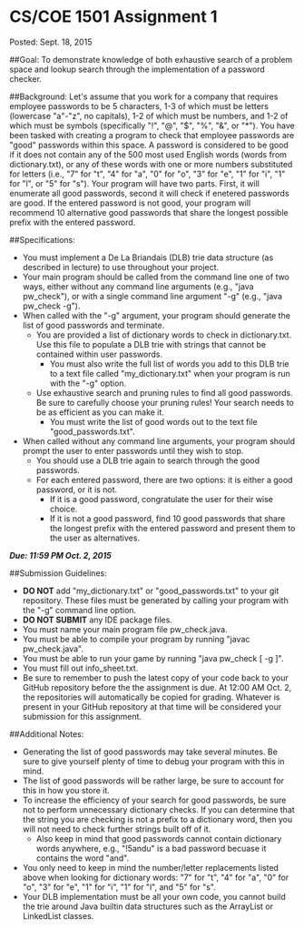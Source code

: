 # CS/COE 1501 Assignment 1

Posted:  Sept. 18, 2015

##Goal:
To demonstrate knowledge of both exhaustive search of a problem space and lookup search through the implementation of a password checker.

##Background:
Let's assume that you work for a company that requires employee passwords to be 5 characters, 1-3 of which must be letters (lowercase "a"-"z", no capitals), 1-2 of which must be numbers, and 1-2 of which must be symbols (specifically "!", "@", "$", "%", "&", or "*").
You have been tasked with creating a program to check that employee passwords are "good" passwords within this space.
A password is considered to be good if it does not contain any of the 500 most used English words (words from dictionary.txt), or any of these words with one or more numbers substituted for letters (i.e., "7" for "t", "4" for "a", "0" for "o", "3" for "e", "1" for "i", "1" for "l", or "5" for "s").
Your program will have two parts.
First, it will enumerate all good passwords, second it will check if enetered passwords are good.
If the entered password is not good, your program will recommend 10 alternative good passwords that share the longest possible prefix with the entered password.

##Specifications:
* You must implement a De La Briandais (DLB) trie data structure (as described in lecture) to use throughout your project.
* Your main program should be called from the command line one of two ways, either without any command line arguments (e.g., "java pw_check"), or with a single command line argument "-g" (e.g., "java pw_check -g").
* When called with the "-g" argument, your program should generate the list of good passwords and terminate.
	* You are provided a list of dictionary words to check in dictionary.txt.  Use this file to populate a DLB trie with strings that cannot be contained within user passwords.
		* You must also write the full list of words you add to this DLB trie to a text file called "my_dictionary.txt" when your program is run with the "-g" option.
	* Use exhaustive search and pruning rules to find all good passwords.  Be sure to carefully choose your pruning rules!  Your search needs to be as efficient as you can make it.
		* You must write the list of good words out to the text file "good_passwords.txt".
* When called without any command line arguments, your program should prompt the user to enter passwords until they wish to stop.
	* You should use a DLB trie again to search through the good passwords.
	* For each entered password, there are two options:  it is either a good password, or it is not.
		* If it is a good password, congratulate the user for their wise choice.
		* If it is not a good password, find 10 good passwords that share the longest prefix with the entered password and present them to the user as alternatives.

***Due:  11:59 PM Oct. 2, 2015***

##Submission Guidelines:
* **DO NOT** add "my_dictionary.txt" or "good_passwords.txt" to your git repository.  These files must be generated by calling your program with the "-g" command line option.
* **DO NOT SUBMIT** any IDE package files.
* You must name your main program file pw_check.java.
* You must be able to compile your program by running "javac pw_check.java".
* You must be able to run your game by running "java pw_check [ -g ]".
* You must fill out info_sheet.txt.
* Be sure to remember to push the latest copy of your code back to your GitHub repository before the the assignment is due.  At 12:00 AM Oct. 2, the repositories will automatically be copied for grading.  Whatever is present in your GitHub repository at that time will be considered your submission for this assignment.

##Additional Notes:
* Generating the list of good passwords may take several minutes.  Be sure to give yourself plenty of time to debug your program with this in mind.
* The list of good passwords will be rather large, be sure to account for this in how you store it.
* To increase the efficiency of your search for good passwords, be sure not to perform unnecessary dictionary checks.  If you can determine that the string you are checking is not a prefix to a dictionary word, then you will not need to check further strings built off of it.
	* Also keep in mind that good passwords cannot contain dictionary words anywhere, e.g., "!5andu" is a bad password becuase it contains the word "and".
* You only need to keep in mind the number/letter replacements listed above when looking for dictionary words:  "7" for "t", "4" for "a", "0" for "o", "3" for "e", "1" for "i", "1" for "l", and "5" for "s".
* Your DLB implementation must be all your own code, you cannot build the trie around Java builtin data structures such as the ArrayList or LinkedList classes.
